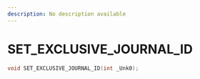 ```yaml
---
description: No description available 
---
```


# SET_EXCLUSIVE_JOURNAL_ID

```cpp
void SET_EXCLUSIVE_JOURNAL_ID(int _Unk0);
```